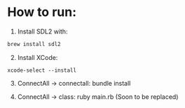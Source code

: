 # How to run:

1. Install SDL2 with:
  
  ```ruby
  brew install sdl2
  ```

2. Install XCode:

  ```
  xcode-select --install
  ```

3. ConnectAll -> connectall: bundle install

4. ConnectAll -> class: ruby main.rb (Soon to be replaced)
